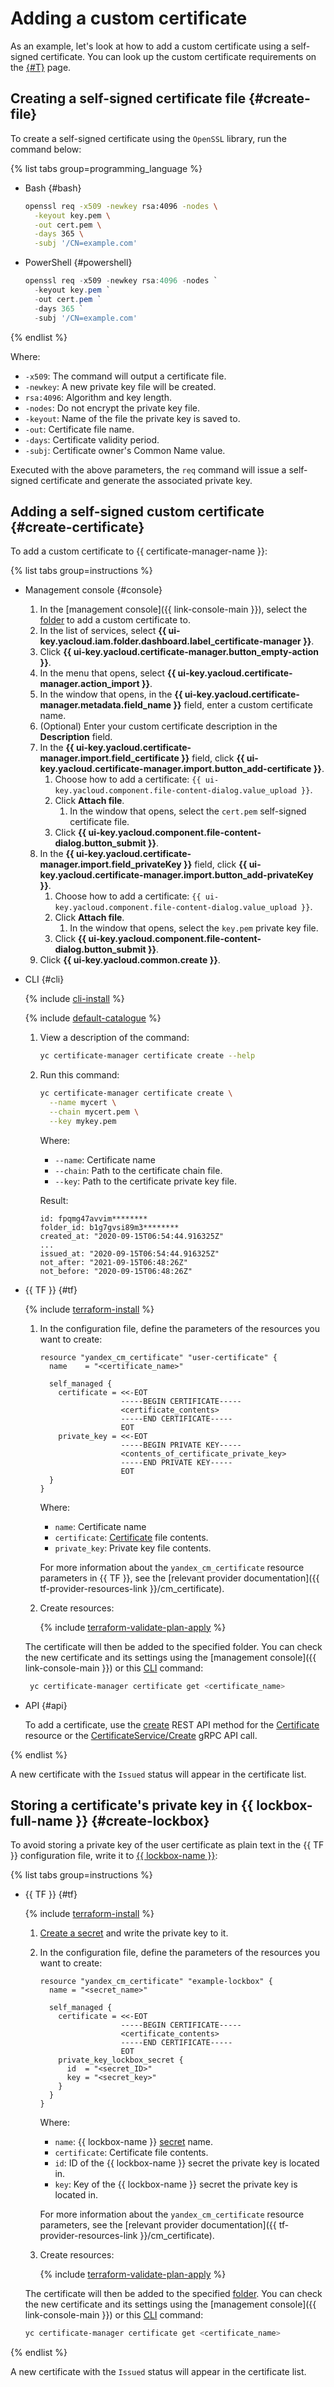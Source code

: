 # Adding a custom certificate

As an example, let's look at how to add a custom certificate using a self-signed certificate. You can look up the custom certificate requirements on the [{#T}](../../concepts/imported-certificate.md) page.

## Creating a self-signed certificate file {#create-file}

To create a self-signed certificate using the `OpenSSL` library, run the command below:

{% list tabs group=programming_language %}

- Bash {#bash}

  ```bash
  openssl req -x509 -newkey rsa:4096 -nodes \
    -keyout key.pem \
    -out cert.pem \
    -days 365 \
    -subj '/CN=example.com'
  ```

- PowerShell {#powershell}

  ```PowerShell
  openssl req -x509 -newkey rsa:4096 -nodes `
    -keyout key.pem `
    -out cert.pem `
    -days 365 `
    -subj '/CN=example.com'
  ```

{% endlist %}

Where:
* `-x509`: The command will output a certificate file.
* `-newkey`: A new private key file will be created.
* `rsa:4096`: Algorithm and key length.
* `-nodes`: Do not encrypt the private key file.
* `-keyout`: Name of the file the private key is saved to.
* `-out`: Certificate file name.
* `-days`: Certificate validity period.
* `-subj`: Certificate owner's Common Name value.

Executed with the above parameters, the `req` command will issue a self-signed certificate and generate the associated private key.

## Adding a self-signed custom certificate {#create-certificate}

To add a custom certificate to {{ certificate-manager-name }}:

{% list tabs group=instructions %}

- Management console {#console}

  1. In the [management console]({{ link-console-main }}), select the [folder](../../../resource-manager/concepts/resources-hierarchy.md#folder) to add a custom certificate to.
  1. In the list of services, select **{{ ui-key.yacloud.iam.folder.dashboard.label_certificate-manager }}**.
  1. Click **{{ ui-key.yacloud.certificate-manager.button_empty-action }}**.
  1. In the menu that opens, select **{{ ui-key.yacloud.certificate-manager.action_import }}**.
  1. In the window that opens, in the **{{ ui-key.yacloud.certificate-manager.metadata.field_name }}** field, enter a custom certificate name.
  1. (Optional) Enter your custom certificate description in the **Description** field.
  1. In the **{{ ui-key.yacloud.certificate-manager.import.field_certificate }}** field, click **{{ ui-key.yacloud.certificate-manager.import.button_add-certificate }}**.
     1. Choose how to add a certificate: `{{ ui-key.yacloud.component.file-content-dialog.value_upload }}`.
     1. Click **Attach file**.
        1. In the window that opens, select the `cert.pem` self-signed certificate file.
     1. Click **{{ ui-key.yacloud.component.file-content-dialog.button_submit }}**.
  1. In the **{{ ui-key.yacloud.certificate-manager.import.field_privateKey }}** field, click **{{ ui-key.yacloud.certificate-manager.import.button_add-privateKey }}**.
     1. Choose how to add a certificate: `{{ ui-key.yacloud.component.file-content-dialog.value_upload }}`.
     1. Click **Attach file**.
        1. In the window that opens, select the `key.pem` private key file.
     1. Click **{{ ui-key.yacloud.component.file-content-dialog.button_submit }}**.
  1. Click **{{ ui-key.yacloud.common.create }}**.

- CLI {#cli}

  {% include [cli-install](../../../_includes/cli-install.md) %}

  {% include [default-catalogue](../../../_includes/default-catalogue.md) %}

  1. View a description of the command:

     ```bash
     yc certificate-manager certificate create --help
     ```

  1. Run this command:

     ```bash
     yc certificate-manager certificate create \
       --name mycert \
       --chain mycert.pem \
       --key mykey.pem
     ```

     Where:
     * `--name`: Certificate name
     * `--chain`: Path to the certificate chain file.
     * `--key`: Path to the certificate private key file.

     Result:

     ```text
     id: fpqmg47avvim********
     folder_id: b1g7gvsi89m3********
     created_at: "2020-09-15T06:54:44.916325Z"
     ...
     issued_at: "2020-09-15T06:54:44.916325Z"
     not_after: "2021-09-15T06:48:26Z"
     not_before: "2020-09-15T06:48:26Z"
     ```

- {{ TF }} {#tf}

  {% include [terraform-install](../../../_includes/terraform-install.md) %}

  1. In the configuration file, define the parameters of the resources you want to create:

     ```hcl
     resource "yandex_cm_certificate" "user-certificate" {
       name    = "<certificate_name>"

       self_managed {
         certificate = <<-EOT
                       -----BEGIN CERTIFICATE-----
                       <certificate_contents>
                       -----END CERTIFICATE-----
                       EOT
         private_key = <<-EOT
                       -----BEGIN PRIVATE KEY-----
                       <contents_of_certificate_private_key>
                       -----END PRIVATE KEY-----
                       EOT
       }
     }
     ```

     Where:
     * `name`: Certificate name
     * `certificate`: [Certificate](../../concepts/imported-certificate.md) file contents.
     * `private_key`: Private key file contents.

     For more information about the `yandex_cm_certificate` resource parameters in {{ TF }}, see the [relevant provider documentation]({{ tf-provider-resources-link }}/cm_certificate).
  1. Create resources:

     {% include [terraform-validate-plan-apply](../../../_tutorials/_tutorials_includes/terraform-validate-plan-apply.md) %}

  The certificate will then be added to the specified folder. You can check the new certificate and its settings using the [management console]({{ link-console-main }}) or this [CLI](../../../cli/quickstart.md) command:

    ```bash
     yc certificate-manager certificate get <certificate_name>
    ```

- API {#api}

  To add a certificate, use the [create](../../api-ref/Certificate/create.md) REST API method for the [Certificate](../../api-ref/Certificate/) resource or the [CertificateService/Create](../../api-ref/grpc/Certificate/create.md) gRPC API call.

{% endlist %}

A new certificate with the `Issued` status will appear in the certificate list.

## Storing a certificate's private key in {{ lockbox-full-name }} {#create-lockbox}

To avoid storing a private key of the user certificate as plain text in the {{ TF }} configuration file, write it to [{{ lockbox-name }}](../../../lockbox/):

{% list tabs group=instructions %}

- {{ TF }} {#tf}

  {% include [terraform-install](../../../_includes/terraform-install.md) %}

  1. [Create a secret](../../../lockbox/operations/secret-create.md) and write the private key to it.
  1. In the configuration file, define the parameters of the resources you want to create:

     ```hcl
     resource "yandex_cm_certificate" "example-lockbox" {
       name = "<secret_name>"

       self_managed {
         certificate = <<-EOT
                       -----BEGIN CERTIFICATE-----
                       <certificate_contents>
                       -----END CERTIFICATE-----
                       EOT
         private_key_lockbox_secret {
           id  = "<secret_ID>"
           key = "<secret_key>"
         }
       }
     }
     ```

     Where:
     * `name`: {{ lockbox-name }} [secret](../../../lockbox/concepts/secret.md) name.
     * `certificate`: Certificate file contents.
     * `id`: ID of the {{ lockbox-name }} secret the private key is located in.
     * `key`: Key of the {{ lockbox-name }} secret the private key is located in.

     For more information about the `yandex_cm_certificate` resource parameters, see the [relevant provider documentation]({{ tf-provider-resources-link }}/cm_certificate).
  1. Create resources:

     {% include [terraform-validate-plan-apply](../../../_tutorials/_tutorials_includes/terraform-validate-plan-apply.md) %}

  The certificate will then be added to the specified [folder](../../../resource-manager/concepts/resources-hierarchy.md#folder). You can check the new certificate and its settings using the [management console]({{ link-console-main }}) or this [CLI](../../../cli/) command:

  ```bash
  yc certificate-manager certificate get <certificate_name>
  ```

{% endlist %}

A new certificate with the `Issued` status will appear in the certificate list.